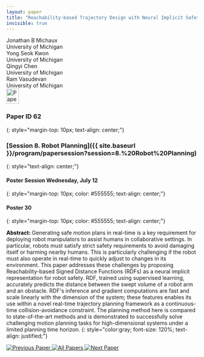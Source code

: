 ```yaml
---
layout: paper
title: "Reachability-based Trajectory Design with Neural Implicit Safety Constraints"
invisible: true
---
```

<div class="paper-authors">
<div class="paper-author-box">
    <div class="paper-author-name">Jonathan B Michaux</div>
    <div class="paper-author-uni">University of Michigan</div>
</div>
<div class="paper-author-box">
    <div class="paper-author-name">Yong Seok Kwon</div>
    <div class="paper-author-uni">University of Michigan</div>
</div>
<div class="paper-author-box">
    <div class="paper-author-name">Qingyi Chen</div>
    <div class="paper-author-uni">University of Michigan</div>
</div>
<div class="paper-author-box">
    <div class="paper-author-name">Ram Vasudevan</div>
    <div class="paper-author-uni">University of Michigan</div>
</div>

</div><div class="paper-pdf">
<div> <a href="http://www.roboticsproceedings.org/rss19/p062.pdf"><img src="{{ site.baseurl }}/images/paper_link.png" alt="Paper Website" width = "33"  height = "40"/></a> </div>
</div>

### Paper ID 62
{: style="margin-top: 10px; text-align: center;"}

### [Session 8. Robot Planning]({{ site.baseurl }}/program/papersession?session=8.%20Robot%20Planning)
{: style="text-align: center;"}

#### Poster Session Wednesday, July 12
{: style="margin-top: 10px; color: #555555; text-align: center;"}

#### Poster 30
{: style="margin-top: 10px; color: #555555; text-align: center;"}

<b style="color: black;">Abstract: </b>Generating safe motion plans in real-time is a key requirement for deploying robot manipulators to assist humans in collaborative settings.
In particular, robots must satisfy strict safety requirements to avoid damaging itself or harming nearby humans.
This is particularly challenging if the robot must also operate in real-time to quickly adjust to changes in its environment.
This paper addresses these challenges by proposing Reachability-based Signed Distance Functions (RDFs) as a neural implicit representation for robot safety.
RDF, trained using supervised learning, accurately predicts the distance between the swept volume of a robot arm and an obstacle.
RDF's inference and gradient computations are fast and scale linearly with the dimension of the system; these features enables its use within a novel real-time trajectory planning framework as a continuous-time collision-avoidance constraint.
The planning method here is compared to state-of-the-art methods and is demonstrated to successfully solve challenging motion planning tasks for high-dimensional systems under a limited planning time horizon.
{: style="color:gray; font-size: 120%; text-align: justified;"}


<div class="paper-menu">
<a href="{{ site.baseurl }}/program/papers/061/"> <img src="{{ site.baseurl }}/images/previous_paper_icon.png" alt="Previous Paper" title="Previous Paper"/> </a>
<a href="{{ site.baseurl }}/program/papers"><img src="{{ site.baseurl }}/images/overview_icon.png" alt="All Papers" title="All Papers"/> </a>
<a href="{{ site.baseurl }}/program/papers/063/"> <img src="{{ site.baseurl }}/images/next_paper_icon.png" alt="Next Paper" title="Next Paper"/> </a>

</div>
